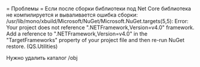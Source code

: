 ﻿= Проблемы =
Если после сборки библиотеки под Net Core библиотека не компилируется и вываливается ошибка сборки:
/usr/lib/mono/xbuild/Microsoft/NuGet/Microsoft.NuGet.targets(5,5): Error: Your project does not reference ".NETFramework,Version=v4.0" framework. Add a reference to ".NETFramework,Version=v4.0" in the "TargetFrameworks" property of your project file and then re-run NuGet restore. (QS.Utilities)

Нужно удалить каталог /obj